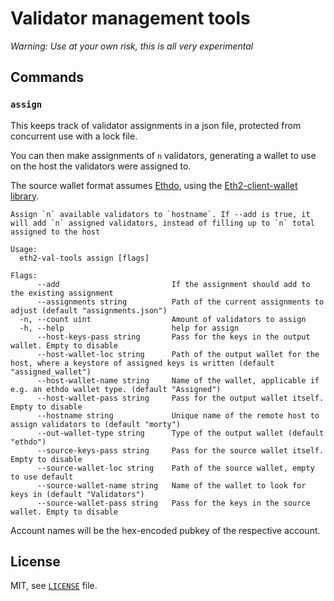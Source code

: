 # Validator management tools

*Warning: Use at your own risk, this is all very experimental*

## Commands

### `assign`

This keeps track of validator assignments in a json file, protected from concurrent use with a lock file.

You can then make assignments of `n` validators, generating a wallet to use on the host the validators were assigned to.

The source wallet format assumes [Ethdo](https://github.com/wealdtech/ethdo),
 using the [Eth2-client-wallet library](https://github.com/wealdtech/go-eth2-wallet).

```
Assign `n` available validators to `hostname`. If --add is true, it will add `n` assigned validators, instead of filling up to `n` total assigned to the host

Usage:
  eth2-val-tools assign [flags]

Flags:
      --add                         If the assignment should add to the existing assignment
      --assignments string          Path of the current assignments to adjust (default "assignments.json")
  -n, --count uint                  Amount of validators to assign
  -h, --help                        help for assign
      --host-keys-pass string       Pass for the keys in the output wallet. Empty to disable
      --host-wallet-loc string      Path of the output wallet for the host, where a keystore of assigned keys is written (default "assigned_wallet")
      --host-wallet-name string     Name of the wallet, applicable if e.g. an ethdo wallet type. (default "Assigned")
      --host-wallet-pass string     Pass for the output wallet itself. Empty to disable
      --hostname string             Unique name of the remote host to assign validators to (default "morty")
      --out-wallet-type string      Type of the output wallet (default "ethdo")
      --source-keys-pass string     Pass for the source wallet itself. Empty to disable
      --source-wallet-loc string    Path of the source wallet, empty to use default
      --source-wallet-name string   Name of the wallet to look for keys in (default "Validators")
      --source-wallet-pass string   Pass for the keys in the source wallet. Empty to disable
```

Account names will be the hex-encoded pubkey of the respective account.

## License

MIT, see [`LICENSE`](./LICENSE) file.

